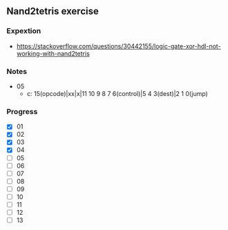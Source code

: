 ## Nand2tetris exercise
### Expextion
- https://stackoverflow.com/questions/30442155/logic-gate-xor-hdl-not-working-with-nand2tetris

### Notes
- 05
  - c: 15(opcode)|xx|x|11 10 9 8 7 6(control)|5 4 3(dest)|2 1 0(jump)

### Progress
- [x] 01
- [x] 02
- [x] 03
- [x] 04
- [ ] 05
- [ ] 06
- [ ] 07
- [ ] 08
- [ ] 09
- [ ] 10
- [ ] 11
- [ ] 12
- [ ] 13
